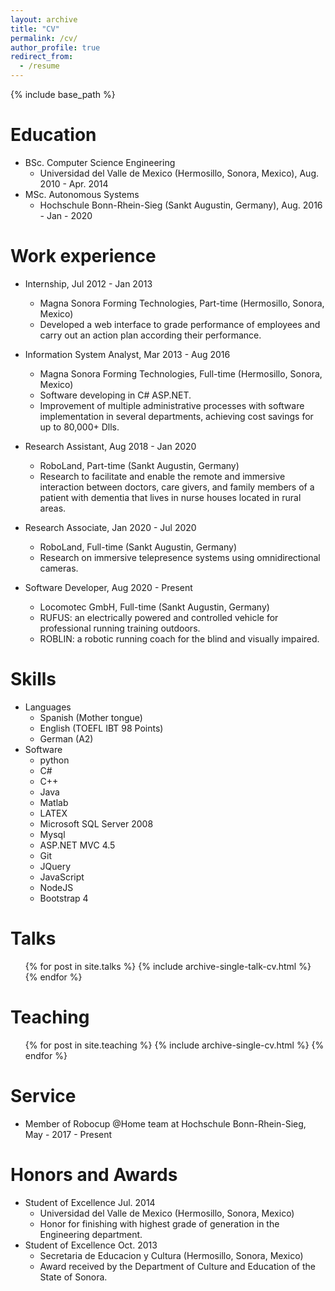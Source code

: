 ```yaml
---
layout: archive
title: "CV"
permalink: /cv/
author_profile: true
redirect_from:
  - /resume
---
```


{% include base_path %}

Education
======
* BSc. Computer Science Engineering
  * Universidad del Valle de Mexico (Hermosillo, Sonora, Mexico), Aug. 2010 - Apr. 2014
* MSc. Autonomous Systems
  * Hochschule Bonn-Rhein-Sieg (Sankt Augustin, Germany), Aug. 2016 - Jan - 2020

Work experience
======
* Internship, Jul 2012 - Jan 2013
  * Magna Sonora Forming Technologies, Part-time (Hermosillo, Sonora, Mexico)
  * Developed a web interface to grade performance of employees and carry out an action plan according their
performance.

* Information System Analyst, Mar 2013 - Aug 2016
  * Magna Sonora Forming Technologies, Full-time (Hermosillo, Sonora, Mexico)
  * Software developing in C# ASP.NET. 
  * Improvement of multiple administrative processes with software implementation in several departments, achieving cost savings for up to 80,000+ Dlls.

* Research Assistant, Aug 2018 - Jan 2020
  * RoboLand, Part-time (Sankt Augustin, Germany)
  * Research to facilitate and enable the remote and immersive interaction between doctors, care givers, and family members of a patient with dementia that lives in nurse houses located in rural areas.

* Research Associate, Jan 2020 - Jul 2020
  * RoboLand, Full-time (Sankt Augustin, Germany)
  * Research on immersive telepresence systems using omnidirectional cameras.
  
* Software Developer, Aug 2020 - Present
  * Locomotec GmbH, Full-time (Sankt Augustin, Germany)
  * RUFUS: an electrically powered and controlled vehicle for professional running training outdoors.
  * ROBLIN: a robotic running coach for the blind and visually impaired.

Skills
======
* Languages 
  * Spanish (Mother tongue)
  * English (TOEFL IBT 98 Points)
  * German (A2)
* Software 
  * python
  * C#
  * C++
  * Java
  * Matlab
  * LATEX
  * Microsoft SQL Server 2008
  * Mysql
  * ASP.NET MVC 4.5
  * Git
  * JQuery
  * JavaScript
  * NodeJS
  * Bootstrap 4

<!-- Publications
======
  <ul>{% for post in site.publications %}
    {% include archive-single-cv.html %}
  {% endfor %}</ul> -->
  
Talks
======
  <ul>{% for post in site.talks %}
    {% include archive-single-talk-cv.html %}
  {% endfor %}</ul>
  
Teaching
======
  <ul>{% for post in site.teaching %}
    {% include archive-single-cv.html %}
  {% endfor %}</ul>
  
Service 
======
* Member of Robocup @Home team at Hochschule Bonn-Rhein-Sieg, May - 2017 - Present

Honors and Awards
======
* Student of Excellence Jul. 2014
  * Universidad del Valle de Mexico (Hermosillo, Sonora, Mexico)
  * Honor for finishing with highest grade of generation in the Engineering department.
* Student of Excellence Oct. 2013
  * Secretaria de Educacion y Cultura  (Hermosillo, Sonora, Mexico)
  * Award received by the Department of Culture and Education of the State of Sonora.